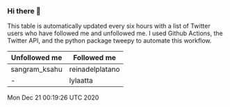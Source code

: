 ### Hi there 👋

This table is automatically updated every six hours with a list of Twitter users who have followed me and unfollowed me. I used Github Actions, the Twitter API, and the python package tweepy to automate this workflow.

| Unfollowed me |  Followed me |
| --- | --- |
|sangram_ksahu|reinadelplatano|
|-|lylaatta|
Mon Dec 21 00:19:26 UTC 2020
